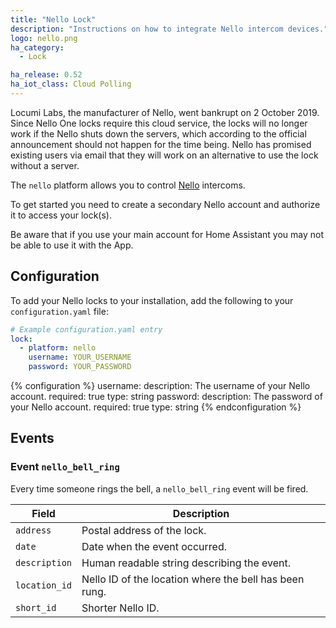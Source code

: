 ```yaml
---
title: "Nello Lock"
description: "Instructions on how to integrate Nello intercom devices."
logo: nello.png
ha_category:
  - Lock

ha_release: 0.52
ha_iot_class: Cloud Polling
---
```


<div class="note warning">
Locumi Labs, the manufacturer of Nello, went bankrupt on 2 October 2019. Since Nello One locks require this cloud service, the locks will no longer work if the Nello shuts down the servers, which according to the official announcement should not happen for the time being. Nello has promised existing users via email that they will work on an alternative to use the lock without a server.
</div>

The `nello` platform allows you to control [Nello](https://www.nello.io) intercoms.

To get started you need to create a secondary Nello account and authorize it to access your lock(s).

<div class="note warning">
Be aware that if you use your main account for Home Assistant you may not be able to use it with the App.
</div>

## Configuration

To add your Nello locks to your installation, add the following to your `configuration.yaml` file:

```yaml
# Example configuration.yaml entry
lock:
  - platform: nello
    username: YOUR_USERNAME
    password: YOUR_PASSWORD
```

{% configuration %}
username:
  description: The username of your Nello account.
  required: true
  type: string
password:
  description: The password of your Nello account.
  required: true
  type: string
{% endconfiguration %}

## Events

### Event `nello_bell_ring`

Every time someone rings the bell, a `nello_bell_ring` event will be fired.

Field | Description
----- | -----------
`address` | Postal address of the lock.
`date` | Date when the event occurred.
`description` | Human readable string describing the event.
`location_id` | Nello ID of the location where the bell has been rung.
`short_id` | Shorter Nello ID.
